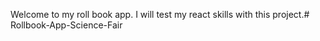Welcome to my roll book app.
I will test my react skills with this project.# Rollbook-App-Science-Fair
